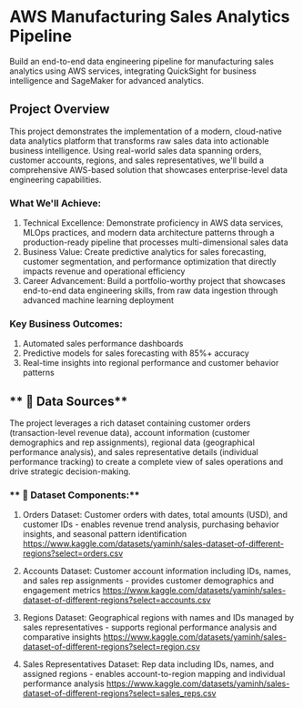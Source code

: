 # **AWS Manufacturing Sales Analytics Pipeline**
Build an end-to-end data engineering pipeline for manufacturing sales analytics using AWS services, integrating QuickSight for business intelligence and SageMaker for advanced analytics.

## **Project Overview**

This project demonstrates the implementation of a modern, cloud-native data analytics platform that transforms raw sales data into actionable business intelligence. Using real-world sales data spanning orders, customer accounts, regions, and sales representatives, we'll build a comprehensive AWS-based solution that showcases enterprise-level data engineering capabilities.

### **What We'll Achieve:**

1) Technical Excellence: Demonstrate proficiency in AWS data services, MLOps practices, and modern data architecture patterns through a production-ready pipeline that processes multi-dimensional sales data
2) Business Value: Create predictive analytics for sales forecasting, customer segmentation, and performance optimization that directly impacts revenue and operational efficiency
3) Career Advancement: Build a portfolio-worthy project that showcases end-to-end data engineering skills, from raw data ingestion through advanced machine learning deployment

### **Key Business Outcomes:**

1) Automated sales performance dashboards
2) Predictive models for sales forecasting with 85%+ accuracy
3) Real-time insights into regional performance and customer behavior patterns

## ** 📁 Data Sources**

The project leverages a rich dataset containing customer orders (transaction-level revenue data), account information (customer demographics and rep assignments), regional data (geographical performance analysis), and sales representative details (individual performance tracking) to create a complete view of sales operations and drive strategic decision-making.
 
### ** 📁 Dataset Components:**

1) Orders Dataset: Customer orders with dates, total amounts (USD), and customer IDs - enables revenue trend analysis, purchasing behavior insights, and seasonal pattern identification https://www.kaggle.com/datasets/yaminh/sales-dataset-of-different-regions?select=orders.csv
   
2) Accounts Dataset: Customer account information including IDs, names, and sales rep assignments - provides customer demographics and engagement metrics https://www.kaggle.com/datasets/yaminh/sales-dataset-of-different-regions?select=accounts.csv
   
3) Regions Dataset: Geographical regions with names and IDs managed by sales representatives - supports regional performance analysis and comparative insights https://www.kaggle.com/datasets/yaminh/sales-dataset-of-different-regions?select=region.csv
   
4) Sales Representatives Dataset: Rep data including IDs, names, and assigned regions - enables account-to-region mapping and individual performance analysis https://www.kaggle.com/datasets/yaminh/sales-dataset-of-different-regions?select=sales_reps.csv

